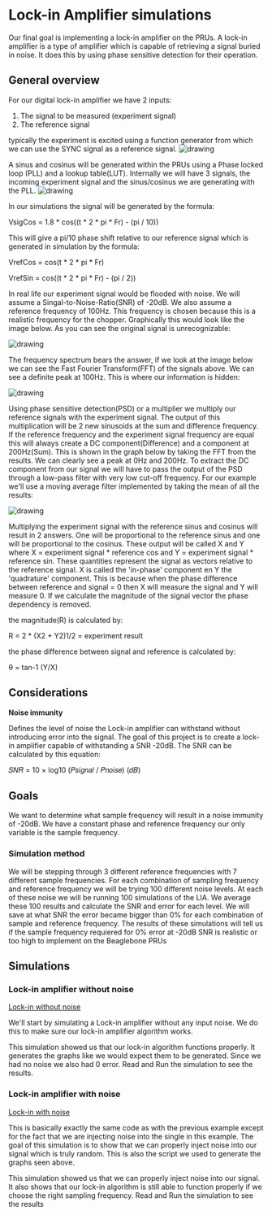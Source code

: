 # Lock-in Amplifier simulations
Our final goal is implementing a lock-in amplifier on the PRUs. A lock-in amplifier is a type of amplifier which is capable of retrieving a signal buried in noise. It does this by using phase sensitive detection for their operation.

## General overview
For our digital lock-in amplifier we have 2 inputs:
1. The signal to be measured (experiment signal)
2. The reference signal

typically the experiment is excited using a function generator from which we can use the SYNC signal as a reference signal.
<img src="https://i.imgur.com/0C2OYwe.png" alt="drawing"/>

A sinus and cosinus will be generated within the PRUs using a Phase locked loop (PLL) and a lookup table(LUT). Internally we will have 3 signals, the incoming experiment signal and the sinus/cosinus we are generating with the PLL.
<img src="https://i.imgur.com/YxdZsuN.png" alt="drawing"/>

In our simulations the signal will be generated by the formula:

VsigCos = 1.8 * cos((t * 2 * pi * Fr) - (pi / 10))

This will give a pi/10 phase shift relative to our reference signal which is generated in simulation by the formula:

VrefCos = cos(t * 2 * pi * Fr)

VrefSin = cos((t * 2 * pi * Fr) - (pi / 2))

In real life our experiment signal would be flooded with noise. We will assume a Singal-to-Noise-Ratio(SNR) of -20dB. We also assume a reference frequency of 100Hz. This frequency is chosen because this is a realistic frequency for the chopper. Graphically this would look like the image below. As you can see the original signal is unrecognizable:

<img src="https://i.imgur.com/whH4mD3.png" alt="drawing"/>

The frequency spectrum bears the answer, if we look at the image below we can see the Fast Fourier Transform(FFT) of the signals above. We can see a definite peak at 100Hz. This is where our information is hidden:

<img src="https://i.imgur.com/pooe81f.png" alt="drawing"/>



Using phase sensitive detection(PSD) or a multiplier we multiply our reference signals with the experiment signal. The output of this multiplication will be 2 new sinusoids at the sum and difference frequency. If the reference frequency and the experiment signal frequency are equal this will always create a DC component(Difference) and a component at 200Hz(Sum). This is shown in the graph below by taking the FFT from the results. We can clearly see a peak at 0Hz and 200Hz. To extract the DC component from our signal we will have to pass the output of the PSD through a low-pass filter with very low cut-off frequency. For our example we'll use a moving average filter implemented by taking the mean of all the results:

<img src="https://i.imgur.com/W6NDSCh.png" alt="drawing"/>

Multiplying the experiment signal with the reference sinus and cosinus will result in 2 answers. One will be proportional to the reference sinus and one will be proportional to the cosinus. These output will be called X and Y where X = experiment signal * reference cos and Y = experiment signal * reference sin. These quantities represent the signal as vectors relative to the reference signal. X is called the 'in-phase' component en Y the 'quadrature' component. This is because when the phase difference between reference and signal = 0 then X will measure the signal and Y will measure 0. If we calculate the magnitude of the signal vector the phase dependency is removed.

the magnitude(R) is calculated by:

R = 2 * (X2 + Y2)1/2 = experiment result

the phase difference between signal and reference is calculated by:

θ = tan-1 (Y/X)

## Considerations

__Noise immunity__

Defines the level of noise the Lock-in amplifier can withstand without introducing error into the signal. The goal of this project is to create a lock-in amplifier capable of withstanding a SNR -20dB. The SNR can be calculated by this equation:

𝑆𝑁𝑅 = 10 × log10 (𝑃𝑠𝑖𝑔𝑛𝑎𝑙 / 𝑃𝑛𝑜𝑖𝑠𝑒) (𝑑𝐵)

## Goals

We want to determine what sample frequency will result in a noise immunity of -20dB. We have a constant phase and reference frequency our only variable is the sample frequency.

### Simulation method

We will be stepping through 3 different reference frequencies with 7 different sample frequencies. For each combination of sampling frequency and reference frequency we will be trying 100 different noise levels. At each of these noise we will be running 100 simulations of the LIA. We average these 100 results and calculate the SNR and error for each level. We will save at what SNR the error became bigger than 0% for each combination of sample and reference frequency. The results of these simulations will tell us if the sample frequency requiered for 0% error at -20dB SNR is realistic or too high to implement on the Beaglebone PRUs

## Simulations

### Lock-in amplifier without noise
[Lock-in without noise](https://github.com/SNGomashie/BBBLockin/blob/master/Sim/SimNoNoise.py)

We'll start by simulating a Lock-in amplifier without any input noise. We do this to make sure our lock-in amplifier algorithm works.

This simulation showed us that our lock-in algorithm functions properly. It generates the graphs like we would expect them to be generated. Since we had no noise we also had 0 error. Read and Run the simulation to see the results.

### Lock-in amplifier with noise
[Lock-in with noise](https://github.com/SNGomashie/BBBLockin/blob/master/Sim/SimNoise.py)

This is basically exactly the same code as with the previous example except for the fact that we are injecting noise into the single in this example. The goal of this simulation is to show that we can properly inject noise into our signal which is truly random. This is also the script we used to generate the graphs seen above.

This simulation showed us that we can properly inject noise into our signal. It also shows that our lock-in algorithm is still able to function properly if we choose the right sampling frequency. Read and Run the simulation to see the results
